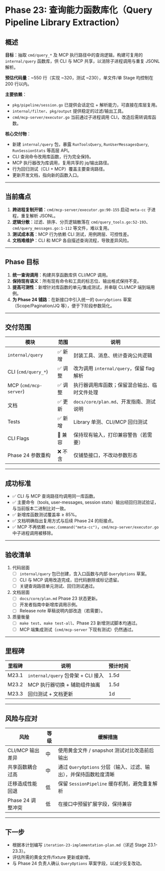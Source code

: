 # Phase 23: 查询能力函数库化（Query Pipeline Library Extraction）

## 概述

**目标**：抽取 `cmd/query_*` 及 MCP 执行路径中的查询逻辑，构建可复用的 `internal/query` 函数库，供 CLI 与 MCP 共享，以消除子进程调用与重复 JSONL 解析。

**预估代码量**：~550 行（实现 ~320，测试 ~230），单文件/单 Stage 均控制在 200 行以内。

**主要依赖**：
- `pkg/pipeline/session.go` 已提供会话定位 + 解析能力，可直接在库层复用。
- `internal/filter`、`pkg/output` 提供稳定的过滤/输出工具。
- `cmd/mcp-server/executor.go` 当前通过子进程调用 CLI，改造后需转调库函数。

**核心交付物**：
- 新建 `internal/query` 包，暴露 `RunToolsQuery`, `RunUserMessagesQuery`, `RunSessionStats` 等高层 API。
- CLI 查询命令改用库函数，行为完全保持。
- MCP 执行器改为库调用，复用共享的 jq/输出路径。
- 行为回归测试（CLI + MCP）覆盖主要查询路径。
- 更新开发文档，指向新的函数入口。

---

## 当前痛点

1. **跨进程复制开销**：`cmd/mcp-server/executor.go:90-155` 启动 `meta-cc` 子进程，重复解析 JSONL。
2. **逻辑分散**：过滤、排序、分页逻辑散落在 `cmd/query_tools.go:52-193`、`cmd/query_messages.go:1-112` 等文件，难以复用。
3. **测试成本高**：MCP 行为依赖 CLI 测试，用例跨层、可控性差。
4. **文档难维护**：CLI 和 MCP 各自描述查询流程，导致差异风险。

---

## Phase 目标

1. **统一查询调用**：构建共享函数库供 CLI/MCP 调用。
2. **保持现有语义**：所有现有命令和工具的标志位、输出格式保持不变。
3. **提高可测性**：新增针对库函数的单元/集成测试，并串联 CLI/MCP 端到端用例。
4. **为 Phase 24 铺路**：在新接口中引入统一的 `QueryOptions` 草案（Scope/Pagination/JQ 等），便于下阶段参数简化。

---

## 交付范围

| 模块 | 范围 | 说明 |
|------|------|------|
| `internal/query` | ✅ 新增 | 封装工具、消息、统计查询公共逻辑 |
| CLI (`cmd/query_*`) | ✅ 调整 | 改为调用 `internal/query`，保留 flag 解析 |
| MCP (`cmd/mcp-server`) | ✅ 调整 | 执行器调用库函数；保留混合输出、临时文件处理 |
| 文档 | ✅ 更新 | `docs/core/plan.md`、开发指南、测试说明 |
| Tests | ✅ 新增 | Library 单测、CLI/MCP 回归测试 |
| CLI Flags | 🔄 兼容 | 保持现有输入，打印兼容警告（若需要） |
| Phase 24 参数重构 | ❌ 不含 | 仅铺垫接口，不改动参数形态 |

---

## 成功标准

- ✅ CLI 与 MCP 查询路径均调用同一库函数。
- ✅ 主要命令（tools, user-messages, session stats）输出经回归测试验证，与当前版本二进制比对一致。
- ✅ 新增库函数测试覆盖率 ≥ 85%。
- ✅ 文档明确指出复用方式与后续 Phase 24 的衔接点。
- ✅ MCP 不再依赖 `exec.Command("meta-cc")`，`cmd/mcp-server/executor.go` 中子进程调用被移除。

---

## 验收清单

1. 代码层面
   - [ ] `internal/query` 包已创建，含入口函数与内部 `QueryOptions` 草案。
   - [ ] CLI 与 MCP 调用改造完成，旧代码删除或标记遗留。
   - [ ] 关键查询路径单元测试、回归测试通过。

2. 文档层面
   - [ ] `docs/core/plan.md` Phase 23 状态更新。
   - [ ] 开发者指南中新增库调用示例。
   - [ ] Release note 草稿说明内部改造（若需要）。

3. 质量衡量
   - [ ] `make test`、`make test-all`、Phase 23 新增测试脚本均通过。
   - [ ] MCP 端集成测试（`cmd/mcp-server` 下现有测试）仍然通过。

---

## 里程碑

| 里程碑 | 说明 | 预计时间 |
|--------|------|----------|
| M23.1 | `internal/query` 包骨架 + CLI 接入 | 1.5d |
| M23.2 | MCP 执行器切换 + 辅助组件抽离 | 1.5d |
| M23.3 | 回归测试 + 文档更新 | 1d |

---

## 风险与应对

| 风险 | 等级 | 缓解措施 |
|------|------|----------|
| CLI/MCP 输出差异 | 中 | 使用黄金文件 / snapshot 测试对比改造前后输出 |
| 共享函数耦合过高 | 中 | 通过 `QueryOptions` 分层（输入、过滤、输出），并保持函数粒度清晰 |
| 迁移造成性能回退 | 低 | 保留 `SessionPipeline` 缓存机制，避免重复解析 |
| Phase 24 调整冲突 | 低 | 在接口中预留扩展字段，保持兼容 |

---

## 下一步

- 根据本计划编写 `iteration-23-implementation-plan.md`（详述 Stage 23.1-23.3）。
- 评估所需的黄金文件/fixture 更新或新增。
- 与 Phase 24 负责人确认 `QueryOptions` 草案字段，以减少反复改动。
